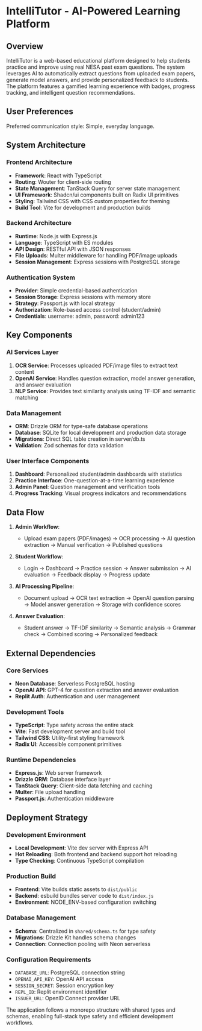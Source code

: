 # IntelliTutor - AI-Powered Learning Platform

## Overview

IntelliTutor is a web-based educational platform designed to help students practice and improve using real NESA past exam questions. The system leverages AI to automatically extract questions from uploaded exam papers, generate model answers, and provide personalized feedback to students. The platform features a gamified learning experience with badges, progress tracking, and intelligent question recommendations.

## User Preferences

Preferred communication style: Simple, everyday language.

## System Architecture

### Frontend Architecture
- **Framework**: React with TypeScript
- **Routing**: Wouter for client-side routing
- **State Management**: TanStack Query for server state management
- **UI Framework**: Shadcn/ui components built on Radix UI primitives
- **Styling**: Tailwind CSS with CSS custom properties for theming
- **Build Tool**: Vite for development and production builds

### Backend Architecture
- **Runtime**: Node.js with Express.js
- **Language**: TypeScript with ES modules
- **API Design**: RESTful API with JSON responses
- **File Uploads**: Multer middleware for handling PDF/image uploads
- **Session Management**: Express sessions with PostgreSQL storage

### Authentication System
- **Provider**: Simple credential-based authentication
- **Session Storage**: Express sessions with memory store
- **Strategy**: Passport.js with local strategy
- **Authorization**: Role-based access control (student/admin)
- **Credentials**: username: admin, password: admin123

## Key Components

### AI Services Layer
1. **OCR Service**: Processes uploaded PDF/image files to extract text content
2. **OpenAI Service**: Handles question extraction, model answer generation, and answer evaluation
3. **NLP Service**: Provides text similarity analysis using TF-IDF and semantic matching

### Data Management
- **ORM**: Drizzle ORM for type-safe database operations
- **Database**: SQLite for local development and production data storage
- **Migrations**: Direct SQL table creation in server/db.ts
- **Validation**: Zod schemas for data validation

### User Interface Components
1. **Dashboard**: Personalized student/admin dashboards with statistics
2. **Practice Interface**: One-question-at-a-time learning experience
3. **Admin Panel**: Question management and verification tools
4. **Progress Tracking**: Visual progress indicators and recommendations

## Data Flow

1. **Admin Workflow**:
   - Upload exam papers (PDF/images) → OCR processing → AI question extraction → Manual verification → Published questions

2. **Student Workflow**:
   - Login → Dashboard → Practice session → Answer submission → AI evaluation → Feedback display → Progress update

3. **AI Processing Pipeline**:
   - Document upload → OCR text extraction → OpenAI question parsing → Model answer generation → Storage with confidence scores

4. **Answer Evaluation**:
   - Student answer → TF-IDF similarity → Semantic analysis → Grammar check → Combined scoring → Personalized feedback

## External Dependencies

### Core Services
- **Neon Database**: Serverless PostgreSQL hosting
- **OpenAI API**: GPT-4 for question extraction and answer evaluation
- **Replit Auth**: Authentication and user management

### Development Tools
- **TypeScript**: Type safety across the entire stack
- **Vite**: Fast development server and build tool
- **Tailwind CSS**: Utility-first styling framework
- **Radix UI**: Accessible component primitives

### Runtime Dependencies
- **Express.js**: Web server framework
- **Drizzle ORM**: Database interface layer
- **TanStack Query**: Client-side data fetching and caching
- **Multer**: File upload handling
- **Passport.js**: Authentication middleware

## Deployment Strategy

### Development Environment
- **Local Development**: Vite dev server with Express API
- **Hot Reloading**: Both frontend and backend support hot reloading
- **Type Checking**: Continuous TypeScript compilation

### Production Build
- **Frontend**: Vite builds static assets to `dist/public`
- **Backend**: esbuild bundles server code to `dist/index.js`
- **Environment**: NODE_ENV-based configuration switching

### Database Management
- **Schema**: Centralized in `shared/schema.ts` for type safety
- **Migrations**: Drizzle Kit handles schema changes
- **Connection**: Connection pooling with Neon serverless

### Configuration Requirements
- `DATABASE_URL`: PostgreSQL connection string
- `OPENAI_API_KEY`: OpenAI API access
- `SESSION_SECRET`: Session encryption key
- `REPL_ID`: Replit environment identifier
- `ISSUER_URL`: OpenID Connect provider URL

The application follows a monorepo structure with shared types and schemas, enabling full-stack type safety and efficient development workflows.
